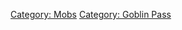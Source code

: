 [Category: Mobs](Category:_Mobs "wikilink") [Category: Goblin
Pass](Category:_Goblin_Pass "wikilink")
